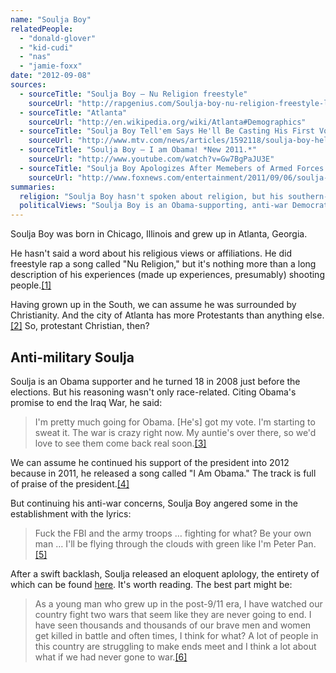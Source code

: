 ```yaml
---
name: "Soulja Boy"
relatedPeople:
  - "donald-glover"
  - "kid-cudi"
  - "nas"
  - "jamie-foxx"
date: "2012-09-08"
sources:
  - sourceTitle: "Soulja Boy – Nu Religion freestyle"
    sourceUrl: "http://rapgenius.com/Soulja-boy-nu-religion-freestyle-lyrics"
  - sourceTitle: "Atlanta"
    sourceUrl: "http://en.wikipedia.org/wiki/Atlanta#Demographics"
  - sourceTitle: "Soulja Boy Tell'em Says He'll Be Casting His First Vote For Obama, Talks Bow Wow Mixtape"
    sourceUrl: "http://www.mtv.com/news/articles/1592118/soulja-boy-hell-be-voting-obama.jhtml"
  - sourceTitle: "Soulja Boy – I am Obama! *New 2011.*"
    sourceUrl: "http://www.youtube.com/watch?v=Gw7BgPaJU3E"
  - sourceTitle: "Soulja Boy Apologizes After Memebers of Armed Forces Slam His Anti-Military Song"
    sourceUrl: "http://www.foxnews.com/entertainment/2011/09/06/soulja-boy-apologizes-after-members-armed-forces-slam-his-anti-military-song/#ixzz1XOWi2ZO3"
summaries:
  religion: "Soulja Boy hasn't spoken about religion, but his southern-American roots suggest a Christian influence at least."
  politicalViews: "Soulja Boy is an Obama-supporting, anti-war Democrat who can be quite eloquent about his views when he wants to be."
---
```


Soulja Boy was born in Chicago, Illinois and grew up in Atlanta, Georgia.

He hasn't said a word about his religious views or affiliations. He did freestyle rap a song called "Nu Religion," but it's nothing more than a long description of his experiences (made up experiences, presumably) shooting people.<a class="source-citation" href="#http%3A%2F%2Frapgenius.com%2FSoulja-boy-nu-religion-freestyle-lyrics" title="Soulja Boy – Nu Religion freestyle">[1]</a>

Having grown up in the South, we can assume he was surrounded by Christianity. And the city of Atlanta has more Protestants than anything else.<a class="source-citation" href="#http%3A%2F%2Fen.wikipedia.org%2Fwiki%2FAtlanta%23Demographics" title="Atlanta">[2]</a> So, protestant Christian, then?


## Anti-military Soulja

Soulja is an Obama supporter and he turned 18 in 2008 just before the elections. But his reasoning wasn't only race-related. Citing Obama's promise to end the Iraq War, he said:

>I'm pretty much going for Obama. [He's] got my vote. I'm starting to sweat it. The war is crazy right now. My auntie's over there, so we'd love to see them come back real soon.<a class="source-citation" href="#http%3A%2F%2Fwww.mtv.com%2Fnews%2Farticles%2F1592118%2Fsoulja-boy-hell-be-voting-obama.jhtml" title="Soulja Boy Tell&apos;em Says He&apos;ll Be Casting His First Vote For Obama, Talks Bow Wow Mixtape">[3]</a>

We can assume he continued his support of the president into 2012 because in 2011, he released a song called "I Am Obama." The track is full of praise of the president.<a class="source-citation" href="#http%3A%2F%2Fwww.youtube.com%2Fwatch%3Fv%3DGw7BgPaJU3E" title="Soulja Boy – I am Obama! *New 2011.*">[4]</a>

But continuing his anti-war concerns, Soulja Boy angered some in the establishment with the lyrics:

>Fuck the FBI and the army troops … fighting for what? Be your own man … I'll be flying through the clouds with green like I'm Peter Pan.<a class="source-citation" href="#http%3A%2F%2Fwww.foxnews.com%2Fentertainment%2F2011%2F09%2F06%2Fsoulja-boy-apologizes-after-members-armed-forces-slam-his-anti-military-song%2F%23ixzz1XOWi2ZO3" title="Soulja Boy Apologizes After Memebers of Armed Forces Slam His Anti-Military Song">[5]</a>

After a swift backlash, Soulja released an eloquent aplology, the entirety of which can be found [here](http://www.foxnews.com/entertainment/2011/09/06/soulja-boy-apologizes-after-members-armed-forces-slam-his-anti-military-song/#ixzz1XOWi2ZO3). It's worth reading. The best part might be:

>As a young man who grew up in the post-9/11 era, I have watched our country fight two wars that seem like they are never going to end. I have seen thousands and thousands of our brave men and women get killed in battle and often times, I think for what? A lot of people in this country are struggling to make ends meet and I think a lot about what if we had never gone to war.<a class="source-citation" href="#http%3A%2F%2Fwww.foxnews.com%2Fentertainment%2F2011%2F09%2F06%2Fsoulja-boy-apologizes-after-members-armed-forces-slam-his-anti-military-song%2F%23ixzz1XOWi2ZO3" title="Soulja Boy Apologizes After Memebers of Armed Forces Slam His Anti-Military Song">[6]</a>